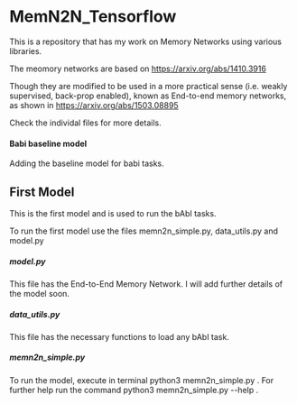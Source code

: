 # MemN2N_Tensorflow
This is a repository that has my work on Memory Networks using various libraries.

The meomory networks are based on https://arxiv.org/abs/1410.3916

Though they are modified to be used in a more practical sense (i.e. weakly supervised, back-prop enabled), known as End-to-end memory networks, as shown in https://arxiv.org/abs/1503.08895

Check the individal files for more details.

#### Babi baseline model

Adding the baseline model for babi tasks.

## First Model

This is the first model and is used to run the bAbI tasks.

To run the first model use the files memn2n_simple.py, data_utils.py and model.py

##### model.py

This file has the End-to-End Memory Network. I will add further details of the model soon.

##### data_utils.py

This file has the necessary functions to load any bAbI task.

##### memn2n_simple.py

To run the model, execute in terminal python3 memn2n_simple.py . For further help run the command python3 memn2n_simple.py --help .
